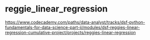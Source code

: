 # reggie_linear_regression
https://www.codecademy.com/paths/data-analyst/tracks/dsf-python-fundamentals-for-data-science-part-ii/modules/dsf-reggies-linear-regression-cumulative-project/projects/reggies-linear-regression
